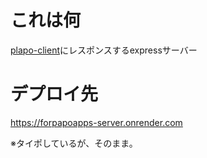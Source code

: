 # これは何
[plapo-client](https://github.com/hulk-higakijin/plapo-client)にレスポンスするexpressサーバー

# デプロイ先
https://forpapoapps-server.onrender.com

※タイポしているが、そのまま。

